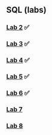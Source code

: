 ## SQL (labs)
### [Lab 2](https://github.com/AshleyBlair/SQL/blob/master/LAB2/LAB2.md) ✅ 
#### 
### [Lab 3](https://github.com/AshleyBlair/SQL/blob/master/LAB3/LAB3.md) ✅ 
#### 
### [Lab 4](https://github.com/AshleyBlair/SQL/blob/master/LAB4/LAB4.md) ✅
####
### [Lab 5](https://github.com/AshleyBlair/SQL/blob/master/LAB5/LAB5.md) ✅
####
### [Lab 6](https://github.com/AshleyBlair/SQL/blob/master/LAB6/LAB6.md) ✅
####
### [Lab 7](https://github.com/AshleyBlair/SQL/blob/master/LAB6/LAB7.md)
####
### [Lab 8](https://github.com/AshleyBlair/SQL/blob/master/LAB6/LAB8.md)
####
